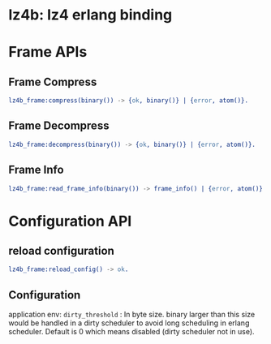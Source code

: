 # lz4b: lz4 erlang binding

# Frame APIs

## Frame Compress

``` erlang
lz4b_frame:compress(binary()) -> {ok, binary()} | {error, atom()}.
```

## Frame Decompress
``` erlang
lz4b_frame:decompress(binary()) -> {ok, binary()} | {error, atom()}.
```

## Frame Info
``` erlang
lz4b_frame:read_frame_info(binary()) -> frame_info() | {error, atom()}.
```

# Configuration API

## reload configuration

``` erlang
lz4b_frame:reload_config() -> ok.
```

## Configuration
application env: 
`dirty_threshold` : In byte size. binary larger than this size would be handled in a dirty scheduler to avoid long scheduling in erlang scheduler. Default is 0 which means disabled (dirty scheduler not in use).





    
